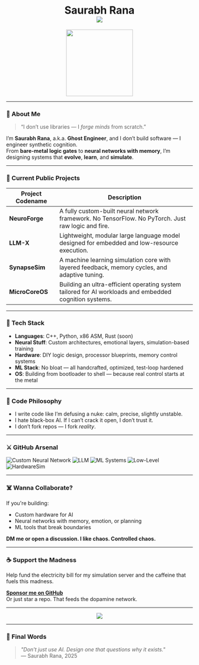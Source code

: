<h1 align="center">
    Saurabh Rana   
  <br>
  <img src="https://readme-typing-svg.demolab.com?font=JetBrains+Mono&size=24&duration=4000&pause=1000&center=true&width=500&lines=Custom+AI+Architect.;LLM+Crafter.;Neural+Engineer.;Zero-to-Hardware+Scientist.">
</h1>

<p align="center">
  <img src="https://github.com/SaurabhRana0w0/SaurabhRana0w0/A2.gif" width="180" />
</p>

---

### 🧠 About Me

> “I don’t use libraries — I *forge minds* from scratch.”

I’m **Saurabh Rana**, a.k.a. **Ghost Engineer**, and I don’t build software — I engineer synthetic cognition.  
From **bare-metal logic gates** to **neural networks with memory**, I’m designing systems that **evolve**, **learn**, and **simulate**.

---

### 🔬 Current Public Projects

| Project Codename | Description |
|------------------|-------------|
| **NeuroForge**   | A fully custom-built neural network framework. No TensorFlow. No PyTorch. Just raw logic and fire. |
| **LLM-X**        | Lightweight, modular large language model designed for embedded and low-resource execution. |
| **SynapseSim**   | A machine learning simulation core with layered feedback, memory cycles, and adaptive tuning. |
| **MicroCoreOS**  | Building an ultra-efficient operating system tailored for AI workloads and embedded cognition systems. |

---

### 🧰 Tech Stack

- **Languages**: C++, Python, x86 ASM, Rust (soon)
- **Neural Stuff**: Custom architectures, emotional layers, simulation-based training
- **Hardware**: DIY logic design, processor blueprints, memory control systems
- **ML Stack**: No bloat — all handcrafted, optimized, test-loop hardened
- **OS**: Building from bootloader to shell — because real control starts at the metal

---

### 🧛 Code Philosophy

- I write code like I’m defusing a nuke: calm, precise, slightly unstable.
- I hate black-box AI. If I can’t crack it open, I don’t trust it.
- I don’t fork repos — I fork *reality*.

---

### ⚔️ GitHub Arsenal

![Custom Neural Network](https://img.shields.io/badge/NeuralNet-Custom-brightgreen?style=flat&logo=brain&logoColor=white)
![LLM](https://img.shields.io/badge/LLM-Experimental-blueviolet?style=flat&logo=OpenAI&logoColor=white)
![ML Systems](https://img.shields.io/badge/MachineLearning-FromScratch-orange?style=flat&logo=scikit-learn)
![Low-Level](https://img.shields.io/badge/BareMetal-Yes-critical?style=flat&logo=linux)
![HardwareSim](https://img.shields.io/badge/Hardware-Simulator-important?style=flat&logo=raspberry-pi)

---

### ☠️ Wanna Collaborate?

If you're building:
- Custom hardware for AI
- Neural networks with memory, emotion, or planning
- ML tools that break boundaries

**DM me or open a discussion. I like chaos. Controlled chaos.**

---

### ☕ Support the Madness

Help fund the electricity bill for my simulation server and the caffeine that fuels this madness.

**[Sponsor me on GitHub](https://github.com/sponsors/your-username)**  
Or just star a repo. That feeds the dopamine network.

---

<p align="center">
  <img src="https://github-readme-stats.vercel.app/api?username=saurabhrana&show_icons=true&theme=tokyonight" />
</p>

---

### 🧬 Final Words

> _"Don't just use AI. Design one that questions why it exists."_  
> — Saurabh Rana, 2025
